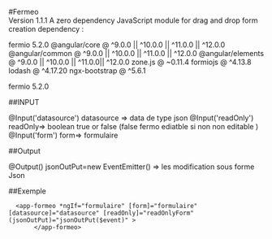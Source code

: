 #Fermeo  
Version 1.1.1
A zero dependency JavaScript module for drag and drop form creation
 dependency :

fermio 5.2.0
@angular/core @ ^9.0.0 || ^10.0.0 || ^11.0.0 || ^12.0.0
@angular/common @ ^9.0.0 || ^10.0.0 || ^11.0.0 || ^12.0.0
@angular/elements @ ^9.0.0 || ^10.0.0 || ^11.0.0|| ^12.0.0
zone.js @ ~0.11.4
formiojs @ ^4.13.8
lodash @ ^4.17.20
ngx-bootstrap @ ^5.6.1

fermio 5.2.0


##INPUT 

@Input('datasource') datasource =>  data de type json
@Input('readOnly') readOnly=> boolean true or false (false fermo ediatble si non non editable )
@Input('form') form=> formulaire 


##Output

@Output() jsonOutPut=new EventEmitter<any>() => les modification sous forme Json 

##Exemple 

      <app-formeo *ngIf="formulaire" [form]="formulaire" [datasource]="datasource" [readOnly]="readOnlyForm" (jsonOutPut)="jsonOutPut($event)" >
           </app-formeo>
